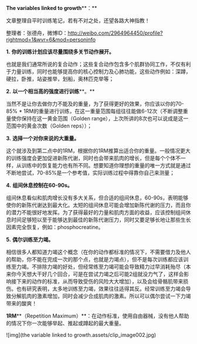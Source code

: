 **The variables linked to growth****：**

文章整理自平时训练笔记，若有不对之处，还望各路大神指教！

整理者：张德舟，微博ID：http://weibo.com/2964964450/profile?rightmod=1&wvr=6&mod=personinfo

 

**1.**  **你的训练计划应该尽量围绕多关节动作展开。**

也就是我们通常所说的复合动作；这些复合动作包含多个肌群协同工作，不仅有利于力量训练，同时也能够提高你的核心控制力及心肺功能，这些动作例如：深蹲，硬拉，卧推，站姿推举，划船，奥林匹克举等；

**2.**   **以一个相当高的强度进行训练****。**

当然不是让你去做你力不能及的重量，为了获得更好的效果，你应该以你的70-85% * 1RM的重量进行训练，在这一重量范围每组往往能做6-12次（不断调整重量使你保持在这一黄金范围（Golden range），上次所讲的8次也可以说成是这一范围中的黄金次数（Golden reps））；

**3.**  **选择一个对你来说的大重量。**

这个就涉及到第二点中的1RM，根据你的1RM推算出适合你的重量。一般情况更大的训练强度会更加促进新陈代谢，同时也会带来肌肉的增长，但是每个个体不一样，从训练中的恢复能力也有所不同。想要知道你理想的重量的唯一方式就是通过不断地尝试，70-85%是一个参考值，实际训练过程中得靠你自己来测量；

**4.**  **组间休息控制在60-90s。**

组间休息看似和肌肉增长没有多大关系，但合适的组间休息，60-90s，表明能够使你的新陈代谢达到最大化。太短的组间休息可能会增加新陈代谢的压力，而且你的潜力不能很好地发挥。为了获得最好的力量和肌肉方面的收益，应该控制组间休息时间足够短以至于能够达到最佳的新陈代谢压力，同时又要足够长地让那些生长因素完全恢复，例如：phosphocreatine。

**5.**  **偶尔训练至力竭。**

相信很多人都知道力竭这个概念（在你的动作都标准的情况下，不需要借力及他人的帮助，你不能在完成一次的那个点，也就是力竭点），但不是每次训练都应该训练至力竭。不排除力竭的好处，但经常练至力竭可能会导致精力过早消耗殆尽（本来你今天想大干好几个回合，可是在尝试力竭之后可能2组就没力气了，这样会影响接下来的动作的标准，从而导致受伤的风险大大增加），以及会给骨骼肌带来损伤。也有研究表明，太多地训练至力竭，效果往往适得其反。经常训练至力竭会导致分解肌肉的激素增加，同时会减少合成肌肉的激素。所以可以偶尔尝试一下力竭带来的酸爽！

 

**1RM****（Repetition Maximum）**：在动作标准，使用自由器械，没有他人帮助的情况下你一次能够举起、推起或蹲起的最大重量。

![img](the variable linked to growth.assets/clip_image002.jpg)

 